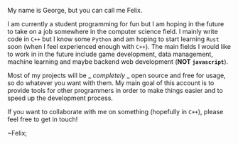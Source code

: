 My name is George, but you can call me Felix.

I am currently a student programming for fun but I am hoping in the future to take on a job somewhere in the computer science field.
I mainly write code in `C++` but I know some `Python` and am hoping to start learning `Rust` soon (when I feel experienced enough with `C++`).
The main fields I would like to work in in the future include game development, data management, machine learning and maybe backend web development (**NOT `javascript`**).

Most of my projects will be _ _completely_ _ open source and free for usage, so do whatever you want with them.
My main goal of this account is to provide tools for other programmers in order to make things easier and to speed up the development process.

If you want to collaborate with me on something (hopefully in `C++`), please feel free to get in touch!

~Felix;
